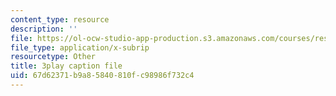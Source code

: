```yaml
---
content_type: resource
description: ''
file: https://ol-ocw-studio-app-production.s3.amazonaws.com/courses/res-18-009-learn-differential-equations-up-close-with-gilbert-strang-and-cleve-moler-fall-2015/67d62371b9a85840810fc98986f732c4_cQKR5m5pTTg.vtt
file_type: application/x-subrip
resourcetype: Other
title: 3play caption file
uid: 67d62371-b9a8-5840-810f-c98986f732c4
---
```

